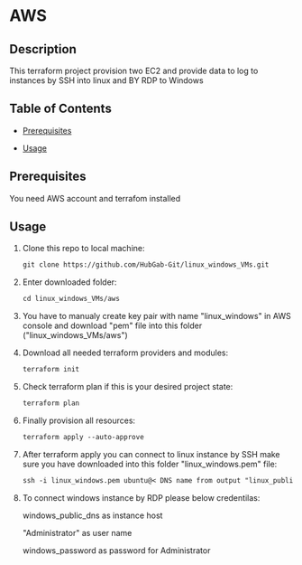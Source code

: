 # AWS

## Description

  

This terraform project provision two EC2 and provide data to log to instances by SSH into linux and BY RDP to Windows


## Table of Contents


* [Prerequisites](#prerequisites)

* [Usage](#usage)


  
  

## Prerequisites

You need AWS account and terrafom installed

## Usage


 
1. Clone this repo to local machine:

	```md
	git clone https://github.com/HubGab-Git/linux_windows_VMs.git
	```

2. Enter downloaded folder:

	```md
	cd linux_windows_VMs/aws
	```

3. You have to manualy create key pair with name "linux_windows" in AWS console and download "pem" file into this folder ("linux_windows_VMs/aws")

4. Download all needed terraform providers and modules:

	```md
	terraform init
	```
5. Check terraform plan if this is your desired project state:

	```md
	terraform plan
	```

6. Finally provision all resources:

	 ```md
	terraform apply --auto-approve
	```

7. After terraform apply you can connect to linux instance by SSH make sure you have downloaded into this folder "linux_windows.pem" file:

	 ```md
	ssh -i linux_windows.pem ubuntu@< DNS name from output "linux_public_dns" >
	```
8. To connect windows instance by RDP please below credentilas:

    windows_public_dns as instance host

    "Administrator" as user name

    windows_password as password for Administrator